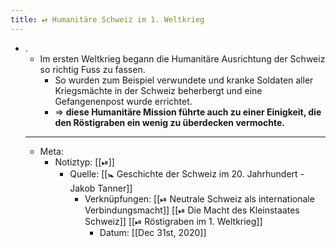 ```yaml
---
title: ⏯ Humanitäre Schweiz im 1. Weltkrieg
---
```


- .
	- Im ersten Weltkrieg begann die Humanitäre Ausrichtung der Schweiz so richtig Fuss zu fassen.
		- So wurden zum Beispiel verwundete und kranke Soldaten aller Kriegsmächte in der Schweiz beherbergt und eine Gefangenenpost wurde errichtet.
		- => __diese Humanitäre Mission führte auch zu einer Einigkeit, die den Röstigraben ein wenig zu überdecken vermochte.__
	- ---
	- Meta:
		- Notiztyp: [[⏯]]
			- Quelle: [[🚼 Geschichte der Schweiz im 20. Jahrhundert - Jakob Tanner]]
				- Verknüpfungen: [[⏯ Neutrale Schweiz als internationale Verbindungsmacht]] [[⏯ Die Macht des Kleinstaates Schweiz]] [[⏯ Röstigraben im 1. Weltkrieg]]
					- Datum: [[Dec 31st, 2020]]